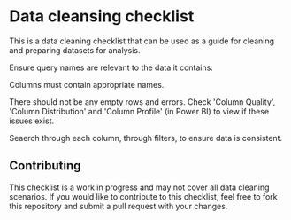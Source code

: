 # **Data cleansing checklist**

This is a data cleaning checklist that can be used as a guide for cleaning and preparing datasets for analysis.

Ensure query names are relevant to the data it contains.

Columns must contain appropriate names.

There should not be any empty rows and errors. Check 'Column Quality', 'Column Distribution' and 'Column Profile' (in Power BI) to view if these issues exist.

Seaerch through each column, through filters, to ensure data is consistent.

## **Contributing**
This checklist is a work in progress and may not cover all data cleaning scenarios. If you would like to contribute to this checklist, feel free to fork this repository and submit a pull request with your changes.
